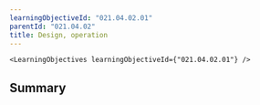 ```yaml
---
learningObjectiveId: "021.04.02.01"
parentId: "021.04.02"
title: Design, operation
---
```


```tsx eval
<LearningObjectives learningObjectiveId={"021.04.02.01"} />
```

## Summary
